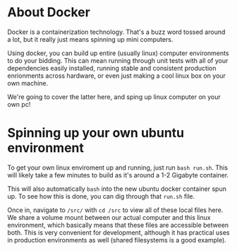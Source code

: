 # About Docker

Docker is a containerization technology. That's a buzz word tossed around a lot, but it really just means spinning up mini computers.

Using docker, you can build up entire (usually linux) computer environments to do your bidding. This can mean running through unit tests with all of your dependencies easily installed, running stable and consistent production enrionments across hardware, or even just making a cool linux box on your own machine.

We're going to cover the latter here, and sping up linux computer on your own pc!

# Spinning up your own ubuntu environment

To get your own linux enviroment up and running, just run `bash run.sh`. This will likely take a few minutes to build as it's around a 1-2 Gigabyte container. 

This will also automatically `bash` into the new ubuntu docker container spun up. To see how this is done, you can dig through that `run.sh` file.

Once in, navigate to `/src/` with `cd /src` to view all of these local files here. We share a volume mount between our actual computer and this linux environment, which basically means that these files are accessible between both. This is very convenient for development, although it has practical uses in production environments as well (shared filesystems is a good example).